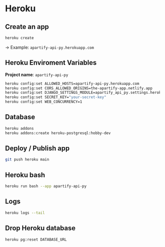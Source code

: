 # Heroku

## Create an app

```bash
heroku create

```
-> Example: `apartify-api-py.herokuapp.com`

## Heroku Enviroment Variables

**Project name**: `apartify-api-py`

```bash
heroku config:set ALLOWED_HOSTS=apartify-api-py.herokuapp.com
heroku config:set CORS_ALLOWED_ORIGINS=the-apartify-app.netlify.app
heroku config:set DJANGO_SETTINGS_MODULE=apartify_api_py.settings.heroku
heroku config:set SECRET_KEY="your-secret-key"
heroku config:set WEB_CONCURRENCY=1
```

## Database

```bash
heroku addons
heroku addons:create heroku-postgresql:hobby-dev
```

## Deploy / Publish app

```bash
git push heroku main
```

## Heroku bash

```bash
heroku run bash --app apartify-api-py 
```

## Logs

```bash
heroku logs --tail
```

## Drop Heroku database

```bash
heroku pg:reset DATABASE_URL
```